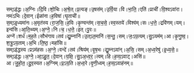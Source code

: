 

  
सम्ऽइ॑द्धः।अ॒ग्निः।दि॒वि।शो॒चिः।अ॒श्रे॒त्।प्र॒त्यङ्।उ॒षस॑म्।उ॒र्वि॒या।वि।भा॒ति॒।एति॑।प्राची॑।वि॒श्वऽवा॑रा।नमः॑ऽभिः।दे॒वान्।ईळा॑ना।ह॒विषा॑।घृ॒ताची॑॥  
स॒म्ऽइ॒ध्यमा॑नः।अ॒मृत॑स्य।रा॒ज॒सि॒।ह॒विः।कृ॒ण्वन्त॑म्।स॒च॒से॒।स्व॒स्तये॑।विश्व॑म्।सः।ध॒त्ते॒।द्रवि॑णम्।यम्।इन्व॑सि।आ॒ति॒थ्यम्।अ॒ग्ने॒।नि।च॒।ध॒त्ते॒।इत्।पु॒रः॥  
अग्ने॑।शर्ध॑।म॒ह॒ते।सौभ॑गाय।तव॑।द्यु॒म्नानि॑।उ॒त्ऽत॒मानि॑।स॒न्तु॒।सम्।जः॒ऽप॒त्यम्।सु॒ऽयम॑म्।आ।कृ॒णु॒ष्व॒।श॒त्रु॒ऽय॒ताम्।अ॒भि।ति॒ष्ठ॒।महां॑सि॥  
सम्ऽइ॑द्धस्य।प्रऽम॑हसः।अ॒ग्ने॒।वन्दे॑।तव॑।श्रिय॑म्।वृ॒ष॒भः।द्यु॒म्नऽवा॑न्।अ॒सि॒।सम्।अ॒ध्व॒रेषु॑।इ॒ध्य॒से॒॥  
सम्ऽइ॑द्धः।अ॒ग्ने॒।आ॒ऽहु॒त॒।दे॒वान्।य॒क्षि॒।सु॒ऽअ॒ध्व॒र॒।त्वम्।हि।ह॒व्य॒ऽवाट्।असि॑॥  
आ।जु॒हो॒त॒।दु॒व॒स्यत।अ॒ग्निम्।प्र॒ऽय॒ति।अ॒ध्व॒रे।वृ॒णी॒ध्वम्।ह॒व्य॒ऽवाह॑नम्॥  

